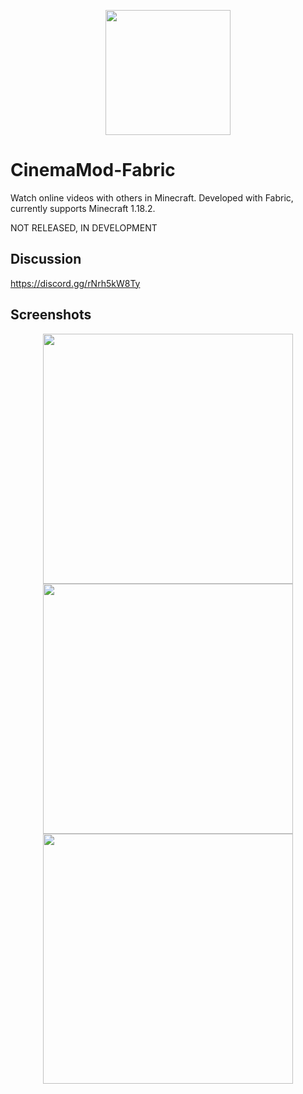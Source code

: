 <p align="center">
  <img src="https://user-images.githubusercontent.com/30220598/173697364-2bc49792-ad64-488a-99bf-9c28d7e91b6e.png" width="200px">
</p>

# CinemaMod-Fabric
Watch online videos with others in Minecraft. Developed with Fabric, currently supports Minecraft 1.18.2.

NOT RELEASED, IN DEVELOPMENT

## Discussion
https://discord.gg/rNrh5kW8Ty

## Screenshots
<p align="center">
  <img src="https://user-images.githubusercontent.com/30220598/173698188-dc16c5e2-44ac-439c-8024-a29722803bb0.jpg" width="400px">
  <img src="https://user-images.githubusercontent.com/30220598/173697996-6b96a27b-fb96-4a97-b29c-0d1cbeb225c8.jpg" width="400px">
  <img src="https://user-images.githubusercontent.com/30220598/173698155-d5d5c8a9-b486-4e1f-904d-7905d57ed9f1.jpg" width="400px">
</p>

